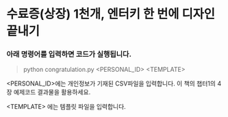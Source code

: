 # 수료증(상장) 1천개, 엔터키 한 번에 디자인 끝내기
### 아래 명령어를 입력하면 코드가 실행됩니다.

> python congratulation.py <PERSONAL_ID\> <TEMPLATE\>

<PERSONAL_ID\>에는 개인정보가 기재된 CSV파일을 입력합니다. 이 책의 챕터1의 4장 예제코드 결과물을 활용하세요.

<TEMPLATE\> 에는 템플릿 파일을 입력합니다.